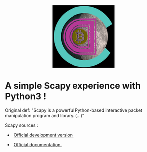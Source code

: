 <p align="center">
<img src="doc/Blockchain_Logo_001.jpg" width=200>
</p>




# A simple Scapy experience with Python3 !

Original def:
"Scapy is a powerful Python-based interactive packet manipulation program and
library. (...)"

Scapy sources :

* &#160;<a href="https://github.com/secdev/scapy" target="_blank">Official development version.</a>

* &#160;<a href="https://scapy.readthedocs.io/en/latest/index.html" target="_blank">Official documentation.</a>


